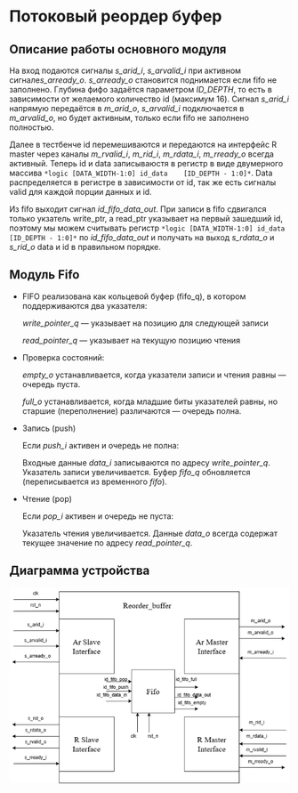 # Потоковый реордер буфер

## Описание работы основного модуля 

На вход подаются сигналы *s_arid_i*, *s_arvalid_i* при активном сигнале*s_arready_o*. *s_arready_o* становится поднимается если fifo не заполнено. Глубина фифо задаётся параметром *ID_DEPTH*, то есть в зависимости от желаемого количество id (максимум 16). Сигнал *s_arid_i* напрямую передаётся в *m_arid_o*, *s_arvalid_i* подключается в *m_arvalid_o*, но будет активным, только если fifo не заполнено полностью. 

Далее в тестбенче id перемешиваются и передаются на интерфейс R master через каналы *m_rvalid_i*, *m_rid_i*, *m_rdata_i*, *m_rready_o* всегда активный. Теперь id и data записываюстя в регистр в виде двумерного массива  `*logic [DATA_WIDTH-1:0] id_data    [ID_DEPTH - 1:0]*`. Data распределяется в регистре в зависимости от id, так же есть сигналы valid для каждой порции данных и id. 

Из fifo выходит сигнал *id_fifo_data_out*. При записи в fifo сдвигался только укзатель write_ptr, а read_ptr указывает на первый зашедший id, поэтому мы можем считывать регистр `*logic [DATA_WIDTH-1:0] id_data  [ID_DEPTH - 1:0]*` по *id_fifo_data_out* и получать на выход *s_rdata_o* и *s_rid_o* data и id в правильном порядке.

## Модуль Fifo 
* FIFO реализована как кольцевой буфер (fifo_q), в котором поддерживаются два указателя:

    *write_pointer_q* — указывает на позицию для следующей записи

    *read_pointer_q* — указывает на текущую позицию чтения

* Проверка состояний:

    *empty_o* устанавливается, когда указатели записи и чтения равны — очередь пуста.

    *full_o* устанавливается, когда младшие биты указателей равны, но старшие (переполнение) различаются — очередь полна.

* Запись (push)

    Если *push_i* активен и очередь не полна:

    Входные данные *data_i* записываются по адресу *write_pointer_q*. Указатель записи увеличивается. Буфер *fifo_q* обновляется (переписывается из временного *fifo*).

* Чтение (pop)

    Если *pop_i* активен и очередь не пуста:

    Указатель чтения увеличивается. Данные *data_o* всегда содержат текущее значение по адресу *read_pointer_q*.

## Диаграмма устройства

![alt text](reorder.png)